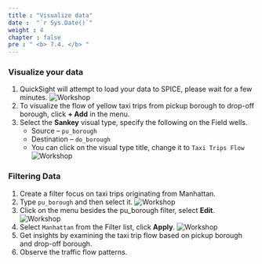 ```yaml
---
title : "Visualize data"
date :  "`r Sys.Date()`" 
weight : 4 
chapter : false
pre : " <b> 7.4. </b> "
---
```

### Visualize your data
1. QuickSight will attempt to load your data to SPICE, please wait for a few minutes.
![Workshop](/images/7-visualizing-data/quicksight-visualize-01.png)
2. To visualize the flow of yellow taxi trips from pickup borough to drop-off borough, click **+ Add** in the menu.
3. Select the **Sankey** visual type, specify the following on the Field wells.
    * Source – `pu_borough`
    * Destination – `do_borough`
    * You can click on the visual type title, change it to `Taxi Trips Flow`
![Workshop](/images/7-visualizing-data/quicksight-visualize-02.png)

### Filtering Data
1. Create a filter focus on taxi trips originating from Manhattan.
2. Type `pu_borough` and then select it.
![Workshop](/images/7-visualizing-data/quicksight-visualize-03.png)
3. Click on the menu besides the pu_borough filter, select **Edit**.
![Workshop](/images/7-visualizing-data/quicksight-visualize-05.png)
4. Select `Manhattan` from the Filter list, click **Apply**.
![Workshop](/images/7-visualizing-data/quicksight-visualize-04.png)
5. Get insights by examining the taxi trip flow based on pickup borough and drop-off borough.
6. Observe the traffic flow patterns.

